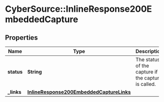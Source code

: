 # CyberSource::InlineResponse200EmbeddedCapture

## Properties
Name | Type | Description | Notes
------------ | ------------- | ------------- | -------------
**status** | **String** | The status of the capture if the capture is called.  | [optional] 
**_links** | [**InlineResponse200EmbeddedCaptureLinks**](InlineResponse200EmbeddedCaptureLinks.md) |  | [optional] 


